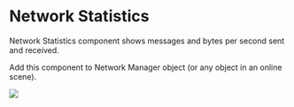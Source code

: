 # Network Statistics

Network Statistics component shows messages and bytes per second sent and received.

Add this component to Network Manager object (or any object in an online scene).

![](<../../.gitbook/assets/image (116).png>)
